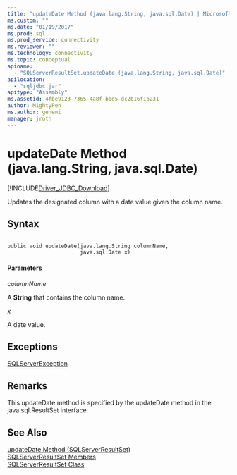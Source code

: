 ```yaml
---
title: "updateDate Method (java.lang.String, java.sql.Date) | Microsoft Docs"
ms.custom: ""
ms.date: "01/19/2017"
ms.prod: sql
ms.prod_service: connectivity
ms.reviewer: ""
ms.technology: connectivity
ms.topic: conceptual
apiname: 
  - "SQLServerResultSet.updateDate (java.lang.String, java.sql.Date)"
apilocation: 
  - "sqljdbc.jar"
apitype: "Assembly"
ms.assetid: 4fbe9123-7365-4a8f-bbd5-dc2b16f1b231
author: MightyPen
ms.author: genemi
manager: jroth
---
```

# updateDate Method (java.lang.String, java.sql.Date)
[!INCLUDE[Driver_JDBC_Download](../../../includes/driver_jdbc_download.md)]

  Updates the designated column with a date value given the column name.  
  
## Syntax  
  
```  
  
public void updateDate(java.lang.String columnName,  
                       java.sql.Date x)  
```  
  
#### Parameters  
 *columnName*  
  
 A **String** that contains the column name.  
  
 *x*  
  
 A date value.  
  
## Exceptions  
 [SQLServerException](../../../connect/jdbc/reference/sqlserverexception-class.md)  
  
## Remarks  
 This updateDate method is specified by the updateDate method in the java.sql.ResultSet interface.  
  
## See Also  
 [updateDate Method &#40;SQLServerResultSet&#41;](../../../connect/jdbc/reference/updatedate-method-sqlserverresultset.md)   
 [SQLServerResultSet Members](../../../connect/jdbc/reference/sqlserverresultset-members.md)   
 [SQLServerResultSet Class](../../../connect/jdbc/reference/sqlserverresultset-class.md)  
  
  
